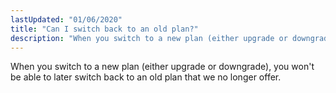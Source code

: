 ```yaml
---
lastUpdated: "01/06/2020"
title: "Can I switch back to an old plan?"
description: "When you switch to a new plan (either upgrade or downgrade), you won't be able to later switch back to an old plan that we no longer offer."
---
```


When you switch to a new plan (either upgrade or downgrade), you won't be able to later switch back to an old plan that we no longer offer. 
